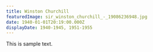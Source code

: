 ```yaml
---
title: Winston Churchill
featuredImage: sir_winston_churchill_-_19086236948.jpg
date: 1940-01-01T20:19:00.000Z
displayDate: 1940-1945, 1951-1955
---
```

This is sample text.